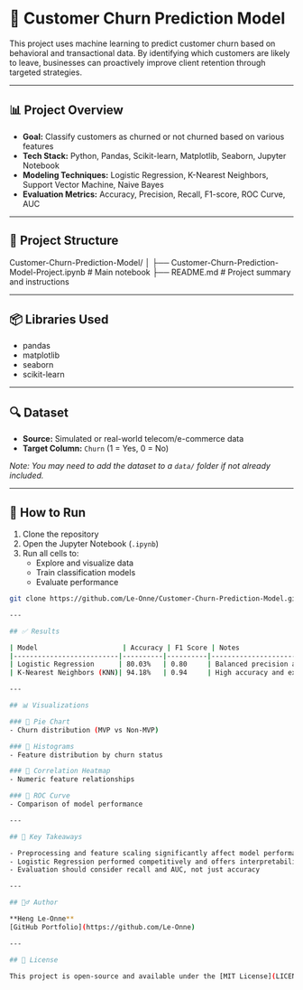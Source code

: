 # 🛒 Customer Churn Prediction Model

This project uses machine learning to predict customer churn based on behavioral and transactional data. By identifying which customers are likely to leave, businesses can proactively improve client retention through targeted strategies.

---

## 📊 Project Overview

- **Goal:** Classify customers as churned or not churned based on various features
- **Tech Stack:** Python, Pandas, Scikit-learn, Matplotlib, Seaborn, Jupyter Notebook
- **Modeling Techniques:** Logistic Regression, K-Nearest Neighbors, Support Vector Machine, Naive Bayes
- **Evaluation Metrics:** Accuracy, Precision, Recall, F1-score, ROC Curve, AUC

---

## 📁 Project Structure

Customer-Churn-Prediction-Model/
│
├── Customer-Churn-Prediction-Model-Project.ipynb # Main notebook
├── README.md # Project summary and instructions

---

## 📦 Libraries Used

- pandas
- matplotlib
- seaborn
- scikit-learn

---

## 🔍 Dataset

- **Source:** Simulated or real-world telecom/e-commerce data
- **Target Column:** `Churn` (1 = Yes, 0 = No)

_Note: You may need to add the dataset to a `data/` folder if not already included._

---

## 🚀 How to Run

1. Clone the repository
2. Open the Jupyter Notebook (`.ipynb`)
3. Run all cells to:
   - Explore and visualize data
   - Train classification models
   - Evaluate performance

```bash
git clone https://github.com/Le-Onne/Customer-Churn-Prediction-Model.git

---

## ✅ Results

| Model                     | Accuracy | F1 Score | Notes                                |
|--------------------------|----------|----------|--------------------------------------|
| Logistic Regression      | 80.03%   | 0.80     | Balanced precision and recall        |
| K-Nearest Neighbors (KNN)| 94.18%   | 0.94     | High accuracy and excellent recall   |

---

## 📊 Visualizations

### 📌 Pie Chart  
- Churn distribution (MVP vs Non-MVP)

### 📌 Histograms  
- Feature distribution by churn status

### 📌 Correlation Heatmap  
- Numeric feature relationships

### 📌 ROC Curve  
- Comparison of model performance

---

## 🧠 Key Takeaways

- Preprocessing and feature scaling significantly affect model performance  
- Logistic Regression performed competitively and offers interpretability  
- Evaluation should consider recall and AUC, not just accuracy

---

## 🙋‍♂️ Author

**Heng Le-Onne**  
[GitHub Portfolio](https://github.com/Le-Onne)

---

## 📜 License

This project is open-source and available under the [MIT License](LICENSE).

